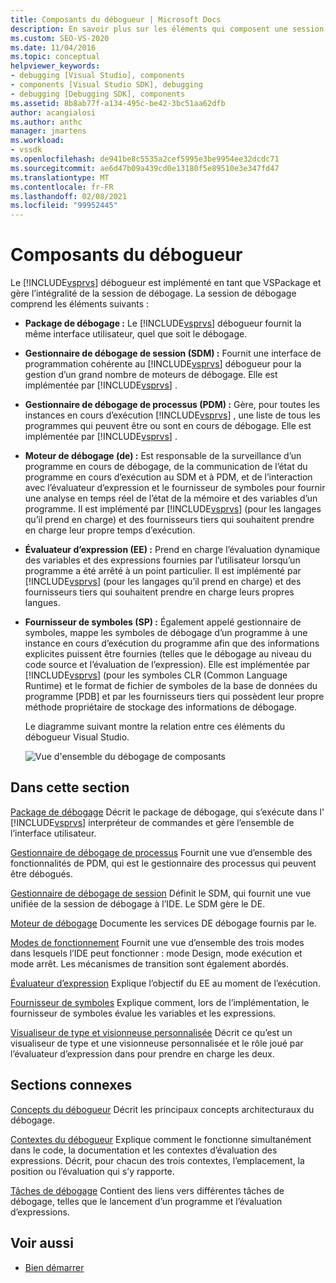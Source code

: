 ```yaml
---
title: Composants du débogueur | Microsoft Docs
description: En savoir plus sur les éléments qui composent une session de débogage, qui est gérée par le débogueur Visual Studio, implémentée en tant que VSPackage.
ms.custom: SEO-VS-2020
ms.date: 11/04/2016
ms.topic: conceptual
helpviewer_keywords:
- debugging [Visual Studio], components
- components [Visual Studio SDK], debugging
- debugging [Debugging SDK], components
ms.assetid: 8b8ab77f-a134-495c-be42-3bc51aa62dfb
author: acangialosi
ms.author: anthc
manager: jmartens
ms.workload:
- vssdk
ms.openlocfilehash: de941be8c5535a2cef5995e3be9954ee32dcdc71
ms.sourcegitcommit: ae6d47b09a439cd0e13180f5e89510e3e347fd47
ms.translationtype: MT
ms.contentlocale: fr-FR
ms.lasthandoff: 02/08/2021
ms.locfileid: "99952445"
---
```

# <a name="debugger-components"></a>Composants du débogueur
Le [!INCLUDE[vsprvs](../../code-quality/includes/vsprvs_md.md)] débogueur est implémenté en tant que VSPackage et gère l’intégralité de la session de débogage. La session de débogage comprend les éléments suivants :

- **Package de débogage :** Le [!INCLUDE[vsprvs](../../code-quality/includes/vsprvs_md.md)] débogueur fournit la même interface utilisateur, quel que soit le débogage.

- **Gestionnaire de débogage de session (SDM) :** Fournit une interface de programmation cohérente au [!INCLUDE[vsprvs](../../code-quality/includes/vsprvs_md.md)] débogueur pour la gestion d’un grand nombre de moteurs de débogage. Elle est implémentée par [!INCLUDE[vsprvs](../../code-quality/includes/vsprvs_md.md)] .

- **Gestionnaire de débogage de processus (PDM) :** Gère, pour toutes les instances en cours d’exécution [!INCLUDE[vsprvs](../../code-quality/includes/vsprvs_md.md)] , une liste de tous les programmes qui peuvent être ou sont en cours de débogage. Elle est implémentée par [!INCLUDE[vsprvs](../../code-quality/includes/vsprvs_md.md)] .

- **Moteur de débogage (de) :** Est responsable de la surveillance d’un programme en cours de débogage, de la communication de l’état du programme en cours d’exécution au SDM et à PDM, et de l’interaction avec l’évaluateur d’expression et le fournisseur de symboles pour fournir une analyse en temps réel de l’état de la mémoire et des variables d’un programme. Il est implémenté par [!INCLUDE[vsprvs](../../code-quality/includes/vsprvs_md.md)] (pour les langages qu’il prend en charge) et des fournisseurs tiers qui souhaitent prendre en charge leur propre temps d’exécution.

- **Évaluateur d’expression (EE) :** Prend en charge l’évaluation dynamique des variables et des expressions fournies par l’utilisateur lorsqu’un programme a été arrêté à un point particulier. Il est implémenté par [!INCLUDE[vsprvs](../../code-quality/includes/vsprvs_md.md)] (pour les langages qu’il prend en charge) et des fournisseurs tiers qui souhaitent prendre en charge leurs propres langues.

- **Fournisseur de symboles (SP) :** Également appelé gestionnaire de symboles, mappe les symboles de débogage d’un programme à une instance en cours d’exécution du programme afin que des informations explicites puissent être fournies (telles que le débogage au niveau du code source et l’évaluation de l’expression). Elle est implémentée par [!INCLUDE[vsprvs](../../code-quality/includes/vsprvs_md.md)] (pour les symboles CLR (Common Language Runtime) et le format de fichier de symboles de la base de données du programme [PDB] et par les fournisseurs tiers qui possèdent leur propre méthode propriétaire de stockage des informations de débogage.

  Le diagramme suivant montre la relation entre ces éléments du débogueur Visual Studio.

  ![Vue d'ensemble du débogage de composants](../../extensibility/debugger/media/dbugcompovrview.gif "DBugCompOvrview")

## <a name="in-this-section"></a>Dans cette section
 [Package de débogage](../../extensibility/debugger/debug-package.md) Décrit le package de débogage, qui s’exécute dans l' [!INCLUDE[vsprvs](../../code-quality/includes/vsprvs_md.md)] interpréteur de commandes et gère l’ensemble de l’interface utilisateur.

 [Gestionnaire de débogage de processus](../../extensibility/debugger/process-debug-manager.md) Fournit une vue d’ensemble des fonctionnalités de PDM, qui est le gestionnaire des processus qui peuvent être débogués.

 [Gestionnaire de débogage de session](../../extensibility/debugger/session-debug-manager.md) Définit le SDM, qui fournit une vue unifiée de la session de débogage à l’IDE. Le SDM gère le DE.

 [Moteur de débogage](../../extensibility/debugger/debug-engine.md) Documente les services DE débogage fournis par le.

 [Modes de fonctionnement](../../extensibility/debugger/operational-modes.md) Fournit une vue d’ensemble des trois modes dans lesquels l’IDE peut fonctionner : mode Design, mode exécution et mode arrêt. Les mécanismes de transition sont également abordés.

 [Évaluateur d’expression](../../extensibility/debugger/expression-evaluator.md) Explique l’objectif du EE au moment de l’exécution.

 [Fournisseur de symboles](../../extensibility/debugger/symbol-provider.md) Explique comment, lors de l’implémentation, le fournisseur de symboles évalue les variables et les expressions.

 [Visualiseur de type et visionneuse personnalisée](../../extensibility/debugger/type-visualizer-and-custom-viewer.md) Décrit ce qu’est un visualiseur de type et une visionneuse personnalisée et le rôle joué par l’évaluateur d’expression dans pour prendre en charge les deux.

## <a name="related-sections"></a>Sections connexes
 [Concepts du débogueur](../../extensibility/debugger/debugger-concepts.md) Décrit les principaux concepts architecturaux du débogage.

 [Contextes du débogueur](../../extensibility/debugger/debugger-contexts.md) Explique comment le fonctionne simultanément dans le code, la documentation et les contextes d’évaluation des expressions. Décrit, pour chacun des trois contextes, l’emplacement, la position ou l’évaluation qui s’y rapporte.

 [Tâches de débogage](../../extensibility/debugger/debugging-tasks.md) Contient des liens vers différentes tâches de débogage, telles que le lancement d’un programme et l’évaluation d’expressions.

## <a name="see-also"></a>Voir aussi
- [Bien démarrer](../../extensibility/debugger/getting-started-with-debugger-extensibility.md)
